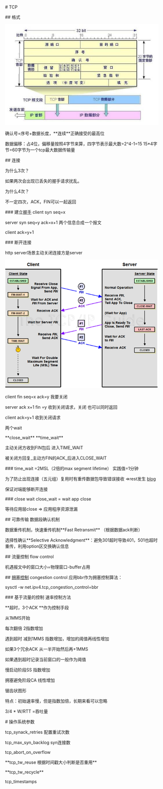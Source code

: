 \# TCP

\## 格式

![image.png](assert/1616567274768-1120d2c1-8204-45d7-a988-a6507b2342f0.png)

确认号=序号+数据长度，\*\*连续\*\*正确接受的最高位

数据偏移：占4位，偏移量按照4字节来算，四字节表示最大数=2^4-1=15 15\*4字节=60字节为一个tcp最大数据传输量

\## 连接

为什么3次？

如果两次会出现已丢失的握手请求扰乱。

为什么4次？

不一定四次，ACK，FIN可以一起返回

\### 建立[握手](https://zhuanlan.zhihu.com/p/199284611)
client syn seq=x

server syn seq=y ack=x+1 两个信息合成一个报文

client ack=y+1

\### 断开连接

http server场景主动关闭连接方是server

![image.png](assert/1616569630212-5126a2bb-6f04-4f4a-9954-d4ae9ef88f32.png)

client fin seq=x ack=y 我要关闭

server ack x+1 fin =y 收到关闭请求，关闭 也可以同时返回

client ack=y+1 收到关闭请求

两个wait

\*\*close\_wait\*\* \*\*time\_wait\*\*

主动关闭方收到FIN包后 进入TIME\_WAIT

被关闭方回复\_主动方FIN的ACK\_后进入CLOSE\_WAIT

\### time\_wait
=2MSL（2倍的max segment lifetime） 实践值=1分钟

为了防止出现连接（五元组）复用时有重传数据包导致错误接收 =>rest发生 [blog](https://www.cnblogs.com/kevingrace/p/9988354.html)

保证对端能够断开连接

\### close wait
close\_wait = wait app close

等待应用层close => 应用程序资源泄漏

\## 可靠传输
数据段确认机制

数据重传机制，快速重传机制\*\*Fast Retransmit\*\* （根据数据ack判断）

选择性确认\*\*Selective Acknowledgment\*\*：避免301超时导致401，501也超时重传，利用option区交换确认信息

\## 流量控制 flow control

机遇报文中的窗口大小=物理窗口-buffer占用

\## [拥塞控制](https://zhuanlan.zhihu.com/p/144273871) congestion control
应用bbr作为拥塞控制算法：

sysctl -w net.ipv4.tcp\_congestion\_control=bbr

\### 基于流量的控制
速率控制方法

\*\*超时，3个ACK \*\*作为控制手段

从1MMS开始

每次翻倍 2指数增加

 遇到超时 减到1MMS 指数增加，增加的阈值再线性增加

 如果3个冗余ACK 从一半开始然后再+1MMS

如果遇到超时记录当前窗口的一般作为阈值

慢启动阶段SS 指数增加

拥塞避免阶段CA 线性增加

锯齿状图形

特点：初始速率慢，但是指数加倍，长期来看可以忽略

3/4 \* W/RTT =吞吐量

\# 操作系统参数

tcp\_synack\_retries 配置重试次数

tcp\_max\_syn\_backlog syn连接数

tcp\_abort\_on\_overflow

\*\*tcp\_tw\_reuse 根据时间戳大小判断是否重用\*\*

\*\*tcp\_tw\_recycle\*\*

tcp\_timestamps